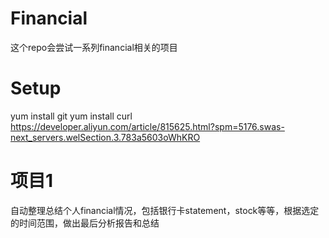 # Financial
这个repo会尝试一系列financial相关的项目

# Setup
yum install git
yum install curl
https://developer.aliyun.com/article/815625.html?spm=5176.swas-next_servers.welSection.3.783a5603oWhKRO

# 项目1 
自动整理总结个人financial情况，包括银行卡statement，stock等等，根据选定的时间范围，做出最后分析报告和总结
